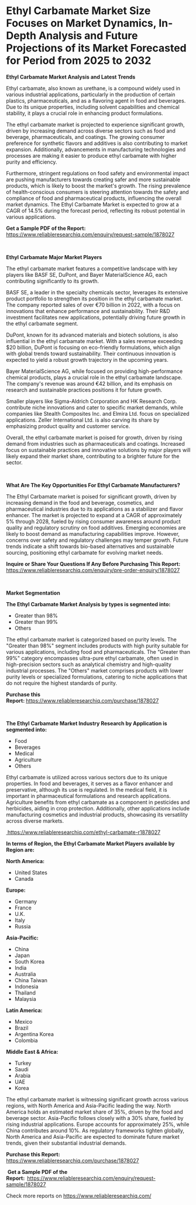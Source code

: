 <p><h1>Ethyl Carbamate Market Size Focuses on Market Dynamics, In-Depth Analysis and Future Projections of its Market Forecasted for Period from 2025 to 2032</h1></p><p><strong>Ethyl Carbamate Market Analysis and Latest Trends</strong></p>
<p><p>Ethyl carbamate, also known as urethane, is a compound widely used in various industrial applications, particularly in the production of certain plastics, pharmaceuticals, and as a flavoring agent in food and beverages. Due to its unique properties, including solvent capabilities and chemical stability, it plays a crucial role in enhancing product formulations.</p><p>The ethyl carbamate market is projected to experience significant growth, driven by increasing demand across diverse sectors such as food and beverage, pharmaceuticals, and coatings. The growing consumer preference for synthetic flavors and additives is also contributing to market expansion. Additionally, advancements in manufacturing technologies and processes are making it easier to produce ethyl carbamate with higher purity and efficiency.</p><p>Furthermore, stringent regulations on food safety and environmental impact are pushing manufacturers towards creating safer and more sustainable products, which is likely to boost the market's growth. The rising prevalence of health-conscious consumers is steering attention towards the safety and compliance of food and pharmaceutical products, influencing the overall market dynamics. The Ethyl Carbamate Market is expected to grow at a CAGR of 14.5% during the forecast period, reflecting its robust potential in various applications.</p></p>
<p><strong>Get a Sample PDF of the Report:&nbsp;</strong> <a href="https://www.reliableresearchiq.com/enquiry/request-sample/1878027?utm_campaign=2234&utm_medium=2&utm_source=Github&utm_content=ia&utm_term=30012025&utm_id=ethyl-carbamate">https://www.reliableresearchiq.com/enquiry/request-sample/1878027</a></p>
<p>&nbsp;</p>
<p><strong>Ethyl Carbamate Major Market Players</strong></p>
<p><p>The ethyl carbamate market features a competitive landscape with key players like BASF SE, DuPont, and Bayer MaterialScience AG, each contributing significantly to its growth. </p><p>BASF SE, a leader in the specialty chemicals sector, leverages its extensive product portfolio to strengthen its position in the ethyl carbamate market. The company reported sales of over €70 billion in 2022, with a focus on innovations that enhance performance and sustainability. Their R&D investment facilitates new applications, potentially driving future growth in the ethyl carbamate segment.</p><p>DuPont, known for its advanced materials and biotech solutions, is also influential in the ethyl carbamate market. With a sales revenue exceeding $20 billion, DuPont is focusing on eco-friendly formulations, which align with global trends toward sustainability. Their continuous innovation is expected to yield a robust growth trajectory in the upcoming years.</p><p>Bayer MaterialScience AG, while focused on providing high-performance chemical products, plays a crucial role in the ethyl carbamate landscape. The company's revenue was around €42 billion, and its emphasis on research and sustainable practices positions it for future growth.</p><p>Smaller players like Sigma-Aldrich Corporation and HK Research Corp. contribute niche innovations and cater to specific market demands, while companies like Stealth Composites Inc. and Elmira Ltd. focus on specialized applications. Zeller International Ltd. is also carving its share by emphasizing product quality and customer service.</p><p>Overall, the ethyl carbamate market is poised for growth, driven by rising demand from industries such as pharmaceuticals and coatings. Increased focus on sustainable practices and innovative solutions by major players will likely expand their market share, contributing to a brighter future for the sector.</p></p>
<p>&nbsp;</p>
<p><strong>What Are The Key Opportunities For Ethyl Carbamate Manufacturers?</strong></p>
<p><p>The Ethyl Carbamate market is poised for significant growth, driven by increasing demand in the food and beverage, cosmetics, and pharmaceutical industries due to its applications as a stabilizer and flavor enhancer. The market is projected to expand at a CAGR of approximately 5% through 2028, fueled by rising consumer awareness around product quality and regulatory scrutiny on food additives. Emerging economies are likely to boost demand as manufacturing capabilities improve. However, concerns over safety and regulatory challenges may temper growth. Future trends indicate a shift towards bio-based alternatives and sustainable sourcing, positioning ethyl carbamate for evolving market needs.</p></p>
<p><strong>Inquire or Share Your Questions If Any Before Purchasing This Report:</strong> <a href="https://www.reliableresearchiq.com/enquiry/pre-order-enquiry/1878027?utm_campaign=2234&utm_medium=2&utm_source=Github&utm_content=ia&utm_term=30012025&utm_id=ethyl-carbamate">https://www.reliableresearchiq.com/enquiry/pre-order-enquiry/1878027</a></p>
<p>&nbsp;</p>
<p><strong>Market Segmentation</strong></p>
<p><strong>The Ethyl Carbamate Market Analysis by types is segmented into:</strong></p>
<p><ul><li>Greater than 98%</li><li>Greater than 99%</li><li>Others</li></ul></p>
<p><p>The ethyl carbamate market is categorized based on purity levels. The "Greater than 98%" segment includes products with high purity suitable for various applications, including food and pharmaceuticals. The "Greater than 99%" category encompasses ultra-pure ethyl carbamate, often used in high-precision sectors such as analytical chemistry and high-quality industrial processes. The "Others" market comprises products with lower purity levels or specialized formulations, catering to niche applications that do not require the highest standards of purity.</p></p>
<p><strong>Purchase this Report:&nbsp;</strong><a href="https://www.reliableresearchiq.com/purchase/1878027?utm_campaign=2234&utm_medium=2&utm_source=Github&utm_content=ia&utm_term=30012025&utm_id=ethyl-carbamate">https://www.reliableresearchiq.com/purchase/1878027</a></p>
<p>&nbsp;</p>
<p><strong>The Ethyl Carbamate Market Industry Research by Application is segmented into:</strong></p>
<p><ul><li>Food</li><li>Beverages</li><li>Medical</li><li>Agriculture</li><li>Others</li></ul></p>
<p><p>Ethyl carbamate is utilized across various sectors due to its unique properties. In food and beverages, it serves as a flavor enhancer and preservative, although its use is regulated. In the medical field, it is important in pharmaceutical formulations and research applications. Agriculture benefits from ethyl carbamate as a component in pesticides and herbicides, aiding in crop protection. Additionally, other applications include manufacturing cosmetics and industrial products, showcasing its versatility across diverse markets.</p></p>
<p><a href="https://www.reliableresearchiq.com/ethyl-carbamate-r1878027?utm_campaign=2234&utm_medium=2&utm_source=Github&utm_content=ia&utm_term=30012025&utm_id=ethyl-carbamate">&nbsp;https://www.reliableresearchiq.com/ethyl-carbamate-r1878027</a></p>
<p><strong>In terms of Region, the Ethyl Carbamate Market Players available by Region are:</strong></p>
<p>
    <p> <strong> North America: </strong>
        <ul>
            <li>United States</li>
            <li>Canada</li>
        </ul>
        </p> 
    <p> <strong> Europe: </strong>
        <ul>
            <li>Germany</li>
            <li>France</li>
            <li>U.K.</li>
            <li>Italy</li>
            <li>Russia</li>
        </ul>
        </p> 
    <p> <strong> Asia-Pacific: </strong>
        <ul>
            <li>China</li>
            <li>Japan</li>
            <li>South Korea</li>
            <li>India</li>
            <li>Australia</li>
            <li>China Taiwan</li>
            <li>Indonesia</li>
            <li>Thailand</li>
            <li>Malaysia</li>
        </ul>
        </p> 
    <p> <strong> Latin America: </strong>
        <ul>
            <li>Mexico</li>
            <li>Brazil</li>
            <li>Argentina Korea</li>
            <li>Colombia</li>
        </ul>
        </p> 
    <p> <strong> Middle East & Africa: </strong>
        <ul>
            <li>Turkey</li>
            <li>Saudi</li>
            <li>Arabia</li>
            <li>UAE</li>
            <li>Korea</li>
        </ul>
    </p>
    </p>
<p><p>The ethyl carbamate market is witnessing significant growth across various regions, with North America and Asia-Pacific leading the way. North America holds an estimated market share of 35%, driven by the food and beverage sector. Asia-Pacific follows closely with a 30% share, fueled by rising industrial applications. Europe accounts for approximately 25%, while China contributes around 10%. As regulatory frameworks tighten globally, North America and Asia-Pacific are expected to dominate future market trends, given their substantial industrial demands.</p></p>
<p><strong>Purchase this Report: </strong><a href="https://www.reliableresearchiq.com/purchase/1878027?utm_campaign=2234&utm_medium=2&utm_source=Github&utm_content=ia&utm_term=30012025&utm_id=ethyl-carbamate">https://www.reliableresearchiq.com/purchase/1878027</a></p>
<p>&nbsp;<strong>Get a Sample PDF of the Report:&nbsp;&nbsp;</strong><a href="https://www.reliableresearchiq.com/enquiry/request-sample/1878027?utm_campaign=2234&utm_medium=2&utm_source=Github&utm_content=ia&utm_term=30012025&utm_id=ethyl-carbamate">https://www.reliableresearchiq.com/enquiry/request-sample/1878027</a></p>
<p><strong></strong></p>
<p>Check more reports on <a href="https://www.reliableresearchiq.com/?utm_campaign=2234&utm_medium=2&utm_source=Github&utm_content=ia&utm_term=30012025&utm_id=ethyl-carbamate">https://www.reliableresearchiq.com/</a></p>